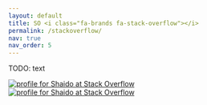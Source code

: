 ```yaml
---
layout: default
title: SO <i class="fa-brands fa-stack-overflow"></i>
permalink: /stackoverflow/
nav: true
nav_order: 5
---
```


TODO: text

<div class="so-flair p-2 text-center">
  <a href="https://stackoverflow.com/users/7579547/shaido">
    <img
      class="flair-img-light w-100"
      alt="profile for Shaido at Stack Overflow"
      src="https://stackoverflow.com/users/flair/7579547.png"
    >
    <img
      class="flair-img-dark w-100"
      alt="profile for Shaido at Stack Overflow"
      src="https://stackoverflow.com/users/flair/7579547.png?theme=dark"
    >
  </a>
</div>
